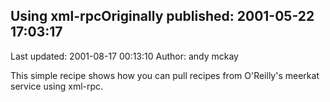 ## Using xml-rpcOriginally published: 2001-05-22 17:03:17 
Last updated: 2001-08-17 00:13:10 
Author: andy mckay 
 
This simple recipe shows how you can pull recipes from O'Reilly's meerkat service using xml-rpc.